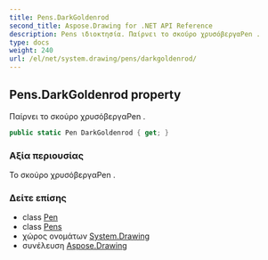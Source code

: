 ```yaml
---
title: Pens.DarkGoldenrod
second_title: Aspose.Drawing for .NET API Reference
description: Pens ιδιοκτησία. Παίρνει το σκούρο χρυσόβεργαPen .
type: docs
weight: 240
url: /el/net/system.drawing/pens/darkgoldenrod/
---
```

## Pens.DarkGoldenrod property

Παίρνει το σκούρο χρυσόβεργαPen .

```csharp
public static Pen DarkGoldenrod { get; }
```

### Αξία περιουσίας

Το σκούρο χρυσόβεργαPen .

### Δείτε επίσης

* class [Pen](../../pen/)
* class [Pens](../)
* χώρος ονομάτων [System.Drawing](../../pens/)
* συνέλευση [Aspose.Drawing](../../../)


